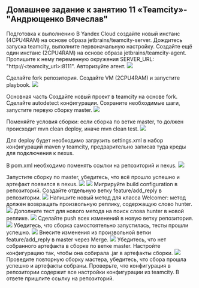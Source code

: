 ## Домашнее задание к занятию 11 «Teamcity»-"Андрющенко Вячеслав"

Подготовка к выполнению
В Yandex Cloud создайте новый инстанс (4CPU4RAM) на основе образа jetbrains/teamcity-server.
Дождитесь запуска teamcity, выполните первоначальную настройку.
Создайте ещё один инстанс (2CPU4RAM) на основе образа jetbrains/teamcity-agent. Пропишите к нему переменную окружения SERVER_URL: "http://<teamcity_url>:8111".
Авторизуйте агент.
![](/pic/1.png)

Сделайте fork репозитория.
Создайте VM (2CPU4RAM) и запустите playbook.
![](/pic/2.png)

Основная часть
Создайте новый проект в teamcity на основе fork.
Сделайте autodetect конфигурации.
Сохраните необходимые шаги, запустите первую сборку master.
![](/pic/3.png)

Поменяйте условия сборки: если сборка по ветке master, то должен происходит mvn clean deploy, иначе mvn clean test.
![](/pic/4.png)

Для deploy будет необходимо загрузить settings.xml в набор конфигураций maven у teamcity, предварительно записав туда креды для подключения к nexus.

В pom.xml необходимо поменять ссылки на репозиторий и nexus.
![](/pic/5.png)

Запустите сборку по master, убедитесь, что всё прошло успешно и артефакт появился в nexus.
![](/pic/6.png)
![](/pic/6_1.png)
Мигрируйте build configuration в репозиторий.
Создайте отдельную ветку feature/add_reply в репозитории.
![](/pic/7.png)
Напишите новый метод для класса Welcomer: метод должен возвращать произвольную реплику, содержащую слово hunter.
![](/pic/8.png)
Дополните тест для нового метода на поиск слова hunter в новой реплике.
![](/pic/9.png)
Сделайте push всех изменений в новую ветку репозитория.
![](/pic/10.png)
Убедитесь, что сборка самостоятельно запустилась, тесты прошли успешно.
![](/pic/11.png)
Внесите изменения из произвольной ветки feature/add_reply в master через Merge.
![](/pic/12.png)
Убедитесь, что нет собранного артефакта в сборке по ветке master.
Настройте конфигурацию так, чтобы она собирала .jar в артефакты сборки.
![](/pic/13.png)
Проведите повторную сборку мастера, убедитесь, что сбора прошла успешно и артефакты собраны.
Проверьте, что конфигурация в репозитории содержит все настройки конфигурации из teamcity.
В ответе пришлите ссылку на репозиторий.
